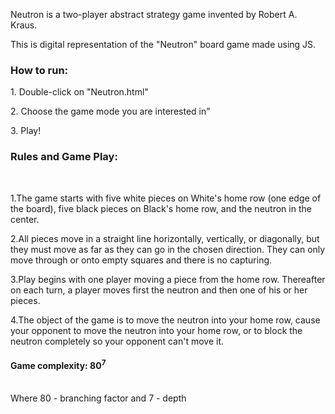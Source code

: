 <p>Neutron is a two-player abstract strategy game invented by Robert A. Kraus.</p>
<p>This is digital representation of the "Neutron" board game made using JS.</p>

<h3>How to run:</h3>
<p>1. Double-click on "Neutron.html"</p>
<p>2. Choose the game mode you are interested in"</p>
<p>3. Play!</p>

<h3 style=>Rules and Game Play:</h3> <br>
<p>1.The game starts with five white pieces on White's home row (one edge of the board), five black pieces on Black's home row, and the neutron in the center. </p>
<p>2.All pieces move in a straight line horizontally, vertically, or diagonally, but they must move as far as they can go in the chosen direction. They can only move through or onto empty squares and there is no capturing.</p>
<p>3.Play begins with one player moving a piece from the home row. Thereafter on each turn, a player moves first the neutron and then one of his or her pieces.</p>
<p>4.The object of the game is to move the neutron into your home row, cause your opponent to move the neutron into your home row, or to block the neutron completely so your opponent can't move it.</p>

<h4>Game complexity:  80<sup>7</sup></h4><br> 
Where 80 - branching factor and
7 - depth
